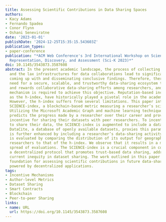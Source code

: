 ```yaml
---
title: Assessing Scientific Contributions in Data Sharing Spaces
authors:
- Kacy Adams
- Fernando Spadea
- Conor Flynn
- Oshani Seneviratne
date: '2023-01-01'
publishDate: '2024-12-25T15:35:15.543603Z'
publication_types:
- paper-conference
publication: "*ACM Web Conference's 3rd International Workshop on Scientific Knowledge:
  Representation, Discovery, and Assessment (Sci-K 2023)*"
doi: 10.1145/3543873.3587608
abstract: In the present academic landscape, the process of collecting data is slow,
  and the lax infrastructures for data collaborations lead to significant delays in
  coming up with and disseminating conclusive findings. Therefore, there is an increasing
  need for a secure, scalable, and trustworthy data-sharing ecosystem that promotes
  and rewards collaborative data-sharing efforts among researchers, and a robust incentive
  mechanism is required to achieve this objective. Reputation-based incentives, such
  as the h-index, have historically played a pivotal role in the academic community.
  However, the h-index suffers from several limitations. This paper introduces the
  SCIENCE-index, a blockchain-based metric measuring a researcher’s scientific contributions.
  Utilizing the Microsoft Academic Graph and machine learning techniques, the SCIENCE-index
  predicts the progress made by a researcher over their career and provides a soft
  incentive for sharing their datasets with peer researchers. To incentivize researchers
  to share their data, the SCIENCE-index is augmented to include a data-sharing parameter.
  DataCite, a database of openly available datasets, proxies this parameter, which
  is further enhanced by including a researcher’s data-sharing activity. Our model
  is evaluated by comparing the distribution of its output for geographically diverse
  researchers to that of the h-index. We observe that it results in a much more even
  spread of evaluations. The SCIENCE-index is a crucial component in constructing
  a decentralized protocol that promotes trust-based data sharing, addressing the
  current inequity in dataset sharing. The work outlined in this paper provides the
  foundation for assessing scientific contributions in future data-sharing spaces
  powered by decentralized applications.
tags:
- Incentive Mechanisms
- Author-level Metrics
- Dataset Sharing
- Smart Contracts
- Blockchain
- Peer-to-peer Sharing
links:
- name: URL
  url: https://doi.org/10.1145/3543873.3587608
---
```

